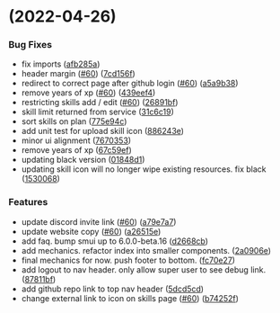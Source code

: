 # [](https://github.com/luso-me/luso/compare/v0.0.1...v) (2022-04-26)

### Bug Fixes

* fix imports ([afb285a](https://github.com/luso-me/luso-website/commit/afb285aa80564e85790fa634bf03df1358d7248d))
* header margin ([#60](https://github.com/luso-me/luso-website/issues/60)) ([7cd156f](https://github.com/luso-me/luso-website/commit/7cd156f8849fc8eabe6b8fdb9e307540fe332e0a))
* redirect to correct page after github login ([#60](https://github.com/luso-me/luso-website/issues/60)) ([a5a9b38](https://github.com/luso-me/luso-website/commit/a5a9b386fc116363e3c385bc4829c37518dd98a0))
* remove years of xp ([#60](https://github.com/luso-me/luso-website/issues/60)) ([439eef4](https://github.com/luso-me/luso-website/commit/439eef458d9df54ae71a043242a6b239e544cb61))
* restricting skills add / edit ([#60](https://github.com/luso-me/luso-website/issues/60)) ([26891bf](https://github.com/luso-me/luso-website/commit/26891bf076530d3ec2e7ab69ba6d546de28beed3))
* skill limit returned from service ([31c6c19](https://github.com/luso-me/luso-website/commit/31c6c1903a826188dc144c83fba405e7aadcca62))
* sort skills on plan ([775e94c](https://github.com/luso-me/luso-website/commit/775e94c826b9712b65729c3808eca6c541979405))
* add unit test for upload skill icon ([886243e](https://github.com/luso-me/luso/commit/886243e038d1e170e7e07389b8119eec0e8eaeb6))
* minor ui alignment ([7670353](https://github.com/luso-me/luso/commit/76703535d86d04b0c0f0728efe649c934e6aa418))
* remove years of xp ([67c59ef](https://github.com/luso-me/luso/commit/67c59ef85ce2c14ddbc8e45f252c21ad438a693b))
* updating black version ([01848d1](https://github.com/luso-me/luso/commit/01848d14f5e0781215916934a35a57373e2edea5))
* updating skill icon will no longer wipe existing resources. fix black ([1530068](https://github.com/luso-me/luso/commit/1530068a4da900a4e65909635d65bb9b8e8b7ce0))


### Features

* update discord invite link ([#60](https://github.com/luso-me/luso-website/issues/60)) ([a79e7a7](https://github.com/luso-me/luso-website/commit/a79e7a72987fb7e86088b14502ada11298676854))
* update website copy ([#60](https://github.com/luso-me/luso-website/issues/60)) ([a26515e](https://github.com/luso-me/luso-website/commit/a26515e60de19716811200e7c62e62cd4aec8ea8))
* add faq. bump smui up to 6.0.0-beta.16 ([d2668cb](https://github.com/luso-me/luso-website/commit/d2668cbc2eae491305ef7cd143eb7169dbe67055))
* add mechanics. refactor index into smaller components. ([2a0906e](https://github.com/luso-me/luso-website/commit/2a0906e34ae2a1eed505b05bf0a57ae9d47d54ef))
* final mechanics for now. push footer to bottom. ([fc70e27](https://github.com/luso-me/luso-website/commit/fc70e2774ef1f5b6f21d4dad6c4a73fd207439fe))
* add logout to nav header. only allow super user to see debug link. ([87811bf](https://github.com/luso-me/luso-website/commit/87811bfba437e15ea1036bd0bb34df52fa41b322))
* add github repo link to top nav header ([5dcd5cd](https://github.com/luso-me/luso-website/commit/5dcd5cdf6c7178a734bbd22c4ee52e5db1f36405))
* change external link to icon on skills page ([#60](https://github.com/luso-me/luso-website/issues/60)) ([b74252f](https://github.com/luso-me/luso-website/commit/b74252f6ed23a9fd3a98dbfadbbba8152465df08))



